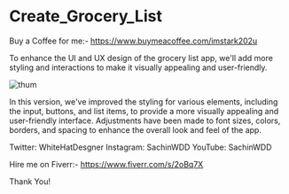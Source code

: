 # Create_Grocery_List

Buy a Coffee for me:- https://www.buymeacoffee.com/imstark202u

To enhance the UI and UX design of the grocery list app, we'll add more styling and interactions to make it visually appealing and user-friendly.

![thum](https://github.com/SK-Chaurasiya/Create_Grocery_List/assets/97239651/88818458-a398-4e3e-bc52-0cdceba945eb)


In this version, we've improved the styling for various elements, including the input, buttons, and list items, to provide a more visually appealing and user-friendly interface. Adjustments have been made to font sizes, colors, borders, and spacing to enhance the overall look and feel of the app.

Twitter: WhiteHatDesgner
Instagram: SachinWDD
YouTube: SachinWDD

Hire me on Fiverr:-
https://www.fiverr.com/s/2oBq7X


Thank You!
